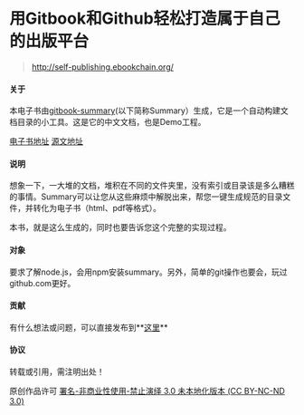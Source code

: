 # 用Gitbook和Github轻松打造属于自己的出版平台

> http://self-publishing.ebookchain.org/

#### 关于

本电子书由[gitbook-summary](https://github.com/imfly/gitbook-summary)(以下简称Summary）生成，它是一个自动构建文档目录的小工具。这是它的中文文档，也是Demo工程。

[电子书地址](http://imfly.github.io/how-to-create-self-publishing-platform)
[源文地址](https://github.com/imfly/how-to-create-self-publishing-platform)

#### 说明

想象一下，一大堆的文档，堆积在不同的文件夹里，没有索引或目录该是多么糟糕的事情。Summary可以让您从这些麻烦中解脱出来，帮您一键生成规范的目录文件，并转化为电子书（html、pdf等格式）。

本书，就是这么生成的，同时也要告诉您这个完整的实现过程。

#### 对象

要求了解node.js，会用npm安装summary。另外，简单的git操作也要会，玩过github.com更好。

#### 贡献

有什么想法或问题，可以直接发布到**[这里](https://github.com/imfly/gitbook-summary)**

#### 协议

转载或引用，需注明出处！

原创作品许可 [署名-非商业性使用-禁止演绎 3.0 未本地化版本 (CC BY-NC-ND 3.0)](http://creativecommons.org/licenses/by-nc-nd/3.0/deed.zh)
